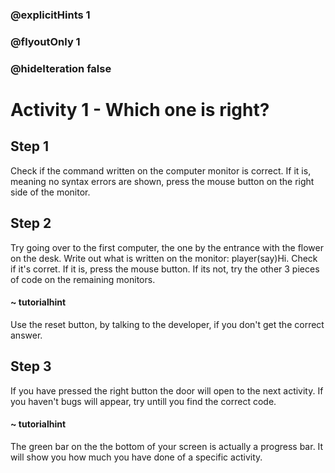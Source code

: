 ### @explicitHints 1
### @flyoutOnly 1
### @hideIteration false

# Activity 1 - Which one is right?


## Step 1
Check if the command written on the computer monitor is correct. If it is, meaning no syntax errors are shown, press the mouse button on the right side of the monitor.  

## Step 2
Try going over to the first computer, the one by the entrance with the flower on the desk. Write out what is written on the monitor: player(say)Hi. 
Check if it's corret. If it is, press the mouse button. If its not, try the other 3 pieces of code on the remaining monitors. 

#### ~ tutorialhint 
Use the reset button, by talking to the developer, if you don't get the correct answer. 

## Step 3 
If you have pressed the right button the door will open to the next activity. If you haven't bugs will appear, try untill you find the correct code. 

#### ~ tutorialhint 
The green bar on the the bottom of your screen is actually a progress bar. It will show you how much you have done of a specific activity. 

